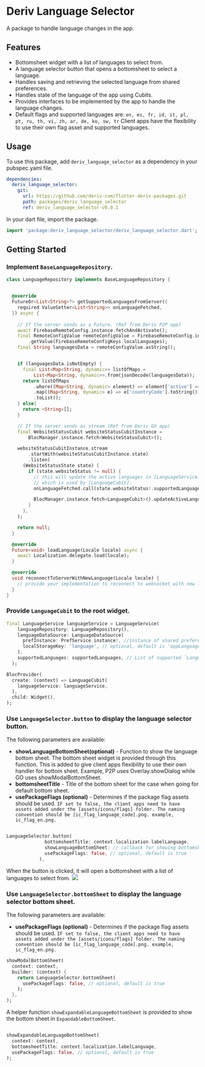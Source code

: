 # Deriv Language Selector

A package to handle language changes in the app. 

## Features
- Bottomsheet widget with a list of languages to select from.
- A language selector button that opens a bottomsheet to select a language.
- Handles saving and retrieving the selected language from shared preferences.
- Handles state of the language of the app using Cubits.
- Provides interfaces to be implemented by the app to handle the language changes.
- Default flags and supported languages are: 
`en, es, fr, id, it, pl, pt, ru, th, vi, zh, ar, de, ko, sw, tr`
Client apps have the flexibility to use their own flag asset and supported languages.

## Usage
To use this package, add `deriv_language_selector` as a dependency in your pubspec.yaml file.

```yaml
dependencies:
  deriv_language_selector:
    git:
      url: https://github.com/deriv-com/flutter-deriv-packages.git
      path: packages/deriv_language_selector
      ref: deriv_language_selector-v0.0.1
```

In your dart file, import the package.

```dart
import 'package:deriv_language_selector/deriv_language_selector.dart';
```

## Getting Started
### Implement `BaseLanguageRepository`.

```dart
class LanguageRepository implements BaseLanguageRepository {


  @override
  FutureOr<List<String>?> getSupportedLanguagesFromServer({
    required ValueSetter<List<String>> onLanguageFetched,
  }) async {
    
    // If the server sends as a Future. (Ref from Deriv P2P app)
    await FirebaseRemoteConfig.instance.fetchAndActivate();
    final RemoteConfigValue remoteConfigValue = FirebaseRemoteConfig.instance
        .getValue(FirebaseRemoteConfigKeys.localLanguages);
    final String languagesData = remoteConfigValue.asString();


    if (languagesData.isNotEmpty) {
      final List<Map<String, dynamic>> listOfMaps =
          List<Map<String, dynamic>>.from(jsonDecode(languagesData));
      return listOfMaps
          .where((Map<String, dynamic> element) => element['active'] == true)
          .map((Map<String, dynamic> e) => e['countryCode'].toString())
          .toList();
    } else{
      return <String>[];
    }

    // If the server sends as stream (Ref from Deriv GO app)
    final WebsiteStatusCubit websiteStatusCubitInstance =
        BlocManager.instance.fetch<WebsiteStatusCubit>();

    websiteStatusCubitInstance.stream
        .startWith(websiteStatusCubitInstance.state)
        .listen(
      (WebsiteStatusState state) {
        if (state.websiteStatus != null) {
          // this will update the active languages in [LanguageService]
          // which is used by [LanguageCubit].
          onLanguageFetched.call(state.websiteStatus!.supportedLanguages!);

          BlocManager.instance.fetch<LanguageCubit>().updateActiveLanguages();
        }
      },
    );

    return null;
  }

  @override
  Future<void> loadLanguage(Locale locale) async {
    await Localization.delegate.load(locale);
  }

  @override
  void reconnectToServerWithNewLanguage(Locale locale) {
    // provide your implementation to reconnect to websocket with new language.
  }
}
```

### Provide `LanguageCubit` to the root widget.


```dart
final LanguageService languageService = LanguageService(
    languageRepository: LanguageRepository(),
    languageDataSource: LanguageDataSource(
      prefInstance: PrefService.instance!, //instance of shared preferences
      localStorageKey: 'language', // optional, default is 'appLanguage'
    ),
    supportedLanguages: supportedLanguages, // List of supported `LanguageEntity`
  );

BlocProvider(
  create: (context) => LanguageCubit(
    languageService: languageService,
  ),
  child: Widget(),
);
```




### Use `LanguageSelector.button` to display the language selector button.

The following parameters are available:

 * <b>showLanguageBottomSheet(optional)</b> - Function to show the language bottom sheet. The
   bottom sheet widget is provided through this function. This is added to give client
   apps flexibility to use their own handler for bottom sheet. Example, P2P uses
   Overlay.showDialog while GO uses showModalBottomSheet.
* <b>bottomsheetTitle</b> - Title of the bottom sheet for the case when going for default bottom sheet.
* <b>usePackageFlags (optional)</b> - Determines if the package flag assets should be used. `IF set to false,
   the client apps need to have assets added under the [assets/icons/flags] folder. The naming
   convention should be [ic_flag_language_code].png. example, ic_flag_en.png.`

```dart

LanguageSelector.button(
              bottomsheetTitle: context.localization.labelLanguage,
              showLanguageBottomSheet: // callback for showing bottomsheet (optional). Default uses `showModalBottomSheet`.
              usePackageFlags: false, // optional, default is true
            ),
```

When the button is clicked, it will open a bottomsheet with a list of languages to select from.
<img src="assets/screenshots/language_selector.gif"/>

### Use `LanguageSelector.bottomSheet` to display the language selector bottom sheet.

The following parameters are available:

 * <b>usePackageFlags (optional)</b> - Determines if the package flag assets should be used. `IF set to false,
   the client apps need to have assets added under the [assets/icons/flags] folder. The naming
   convention should be [ic_flag_language_code].png. example, ic_flag_en.png.`

```dart
showModalBottomSheet(
  context: context,
  builder: (context) {
    return LanguageSelector.bottomSheet(
      usePackageFlags: false, // optional, default is true
    );
  },
);
```

A helper function `showExpandableLanguageBottomSheet` is provided to show the bottom sheet in `ExpandableBottomSheet`.

```dart

showExpandableLanguageBottomSheet(
  context: context,
  bottomsheetTitle: context.localization.labelLanguage,
  usePackageFlags: false, // optional, default is true
);
```






